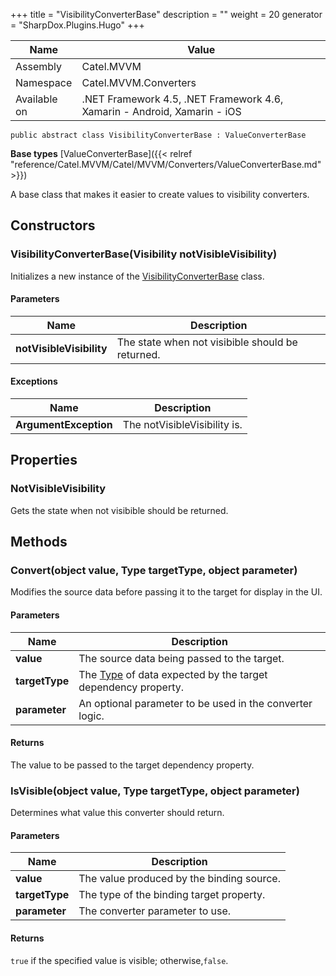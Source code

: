 

+++
title = "VisibilityConverterBase" 
description = ""
weight = 20
generator = "SharpDox.Plugins.Hugo"
+++

Name|Value
---|---
Assembly|Catel.MVVM
Namespace|Catel.MVVM.Converters
Available on|.NET Framework 4.5, .NET Framework 4.6, Xamarin - Android, Xamarin - iOS

```
public abstract class VisibilityConverterBase : ValueConverterBase
```

**Base types**
[ValueConverterBase]({{&lt; relref "reference/Catel.MVVM/Catel/MVVM/Converters/ValueConverterBase.md" &gt;}})

A base class that makes it easier to create values to visibility converters.

## Constructors

### VisibilityConverterBase(Visibility notVisibleVisibility)

Initializes a new instance of the [VisibilityConverterBase](#) class.

#### Parameters

Name|Description
---|---
**notVisibleVisibility**|The state when not visibible should be returned.

#### Exceptions

Name|Description
---|---
**ArgumentException**|The notVisibleVisibility is.

## Properties

### NotVisibleVisibility

Gets the state when not visibible should be returned.

## Methods

### Convert(object value, Type targetType, object parameter)

Modifies the source data before passing it to the target for display in the UI.

#### Parameters

Name|Description
---|---
**value**|The source data being passed to the target.
**targetType**|The [Type](#) of data expected by the target dependency property.
**parameter**|An optional parameter to be used in the converter logic.

#### Returns

The value to be passed to the target dependency property.

### IsVisible(object value, Type targetType, object parameter)

Determines what value this converter should return.

#### Parameters

Name|Description
---|---
**value**|The value produced by the binding source.
**targetType**|The type of the binding target property.
**parameter**|The converter parameter to use.

#### Returns

`true` if the specified value is visible; otherwise,`false`.

